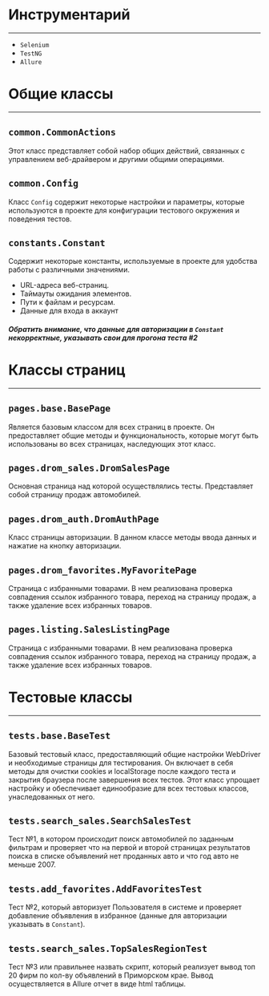 # Инструментарий
---
* `Selenium`
* `TestNG`
* `Allure`

# Общие классы
---

## `common.CommonActions`

Этот класс представляет собой набор общих действий, связанных с управлением веб-драйвером и другими общими операциями.

## `common.Config`
Класс `Config` содержит некоторые настройки и параметры, которые используются в проекте для конфигурации тестового окружения и поведения тестов.

## `constants.Constant`
Содержит некоторые константы, используемые в проекте для удобства работы с различными значениями.
* URL-адреса веб-страниц.
* Таймауты ожидания элементов.
* Пути к файлам и ресурсам.
* Данные для входа в аккаунт

##### **Обратить внимание, что данные для авторизации в `Constant` некорректные, указывать свои для прогона теста #2**
#
#
# Классы страниц
---
## `pages.base.BasePage`

Является базовым классом для всех страниц в проекте. Он предоставляет общие методы и функциональность, которые могут быть использованы во всех страницах, наследующих этот класс.

## `pages.drom_sales.DromSalesPage`

Основная страница над которой осуществлялись тесты. Представляет собой страницу продаж автомобилей.

## `pages.drom_auth.DromAuthPage`

Класс страницы авторизации. В данном классе методы ввода данных и нажатие на кнопку авторизации.

## `pages.drom_favorites.MyFavoritePage`

Страница с избранными товарами. В нем реализована проверка совпадения ссылок избранного товара, переход на страницу продаж, а также удаление всех избранных товаров.

## `pages.listing.SalesListingPage`

Страница с избранными товарами. В нем реализована проверка совпадения ссылок избранного товара, переход на страницу продаж, а также удаление всех избранных товаров.

# Тестовые классы
---

## `tests.base.BaseTest`
Базовый тестовый класс, предоставляющий общие настройки WebDriver и необходимые страницы для тестирования. Он включает в себя методы для очистки cookies и localStorage после каждого теста и закрытия браузера после завершения всех тестов. Этот класс упрощает настройку и обеспечивает единообразие для всех тестовых классов, унаследованных от него.

## `tests.search_sales.SearchSalesTest`
Тест №1, в котором происходит поиск автомобилей по заданным фильтрам и проверяет что на первой и второй страницах результатов поиска в списке объявлений нет проданных авто и что год авто не меньше 2007.

## `tests.add_favorites.AddFavoritesTest`
Тест №2, который авторизует Пользователя в системе и проверяет добавление объявления в избранное (данные для авторизации указывать в `Constant`).

## `tests.search_sales.TopSalesRegionTest`
Тест №3 или правильнее назвать скрипт, который реализует вывод топ 20 фирм по кол-ву объявлений в Приморском крае. Вывод осуществляется в Allure отчет в виде html таблицы.





